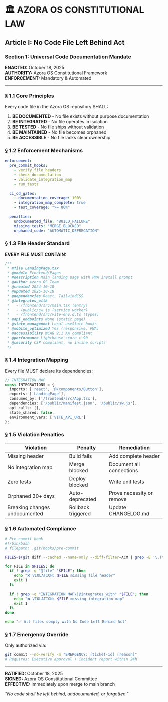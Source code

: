 # 🏛️ AZORA OS CONSTITUTIONAL LAW
## Article I: No Code File Left Behind Act

### Section 1: Universal Code Documentation Mandate

**ENACTED:** October 18, 2025  
**AUTHORITY:** Azora OS Constitutional Framework  
**ENFORCEMENT:** Mandatory & Automated

---

### § 1.1 Core Principles

Every code file in the Azora OS repository SHALL:

1. **BE DOCUMENTED** - No file exists without purpose documentation
2. **BE INTEGRATED** - No file operates in isolation
3. **BE TESTED** - No file ships without validation
4. **BE MAINTAINED** - No file becomes orphaned
5. **BE ACCESSIBLE** - No file lacks clear ownership

### § 1.2 Enforcement Mechanisms

```yaml
enforcement:
  pre_commit_hooks:
    - verify_file_headers
    - check_documentation
    - validate_integration_map
    - run_tests
    
  ci_cd_gates:
    - documentation_coverage: 100%
    - integration_map_complete: true
    - test_coverage: ">= 80%"
    
  penalties:
    undocumented_file: "BUILD_FAILURE"
    missing_tests: "MERGE_BLOCKED"
    orphaned_code: "AUTOMATIC_DEPRECATION"
```

### § 1.3 File Header Standard

**EVERY FILE MUST CONTAIN:**

```typescript
/**
 * @file LandingPage.tsx
 * @module Frontend/Pages
 * @description Main landing page with PWA install prompt
 * @author Azora OS Team
 * @created 2024-10-18
 * @updated 2025-10-18
 * @dependencies React, TailwindCSS
 * @integrates_with 
 *   - /frontend/src/main.tsx (entry)
 *   - /public/sw.js (service worker)
 *   - /frontend/src/vite-env.d.ts (types)
 * @api_endpoints None (static page)
 * @state_management Local useState hooks
 * @mobile_optimized Yes (responsive, PWA)
 * @accessibility WCAG 2.1 AA compliant
 * @performance Lighthouse score > 90
 * @security CSP compliant, no inline scripts
 */
```

### § 1.4 Integration Mapping

Every file MUST declare its dependencies:

```typescript
// INTEGRATION MAP
const INTEGRATIONS = {
  imports: ['react', '@/components/Button'],
  exports: ['LandingPage'],
  consumed_by: ['/frontend/src/App.tsx'],
  dependencies: ['/public/manifest.json', '/public/sw.js'],
  api_calls: [],
  state_shared: false,
  environment_vars: ['VITE_API_URL']
};
```

### § 1.5 Violation Penalties

| Violation | Penalty | Remediation |
|-----------|---------|-------------|
| Missing header | Build fails | Add complete header |
| No integration map | Merge blocked | Document all connections |
| Zero tests | Deploy blocked | Write unit tests |
| Orphaned 30+ days | Auto-deprecated | Prove necessity or remove |
| Breaking changes undocumented | Rollback triggered | Update CHANGELOG.md |

### § 1.6 Automated Compliance

```bash
# Pre-commit hook
#!/bin/bash
# filepath: .git/hooks/pre-commit

FILES=$(git diff --cached --name-only --diff-filter=ACM | grep -E '\.(ts|tsx|js|jsx|py|go)$')

for FILE in $FILES; do
  if ! grep -q "@file" "$FILE"; then
    echo "❌ VIOLATION: $FILE missing file header"
    exit 1
  fi
  
  if ! grep -q "INTEGRATION MAP\|@integrates_with" "$FILE"; then
    echo "❌ VIOLATION: $FILE missing integration map"
    exit 1
  fi
done

echo "✅ All files comply with No Code Left Behind Act"
```

### § 1.7 Emergency Override

Only authorized via:
```bash
git commit --no-verify -m "EMERGENCY: [ticket-id] [reason]"
# Requires: Executive approval + incident report within 24h
```

---

**RATIFIED:** October 18, 2025  
**SIGNED:** Azora OS Constitutional Committee  
**EFFECTIVE:** Immediately upon merge to main branch

*"No code shall be left behind, undocumented, or forgotten."*